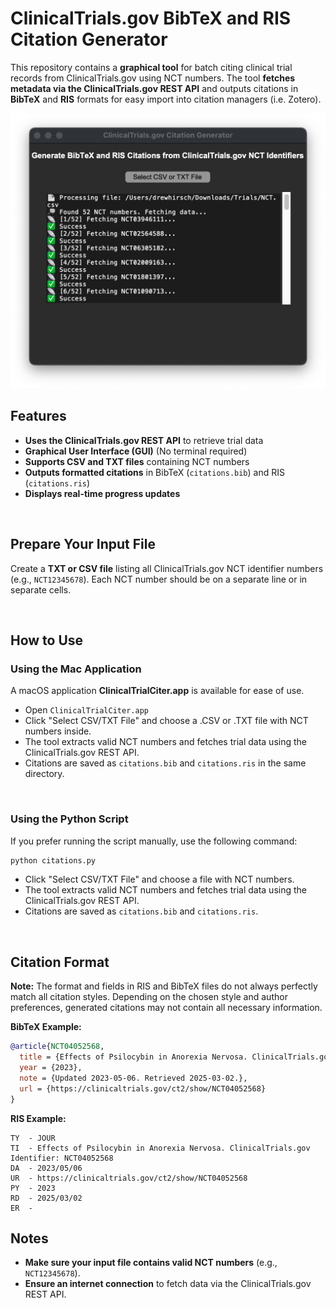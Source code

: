 # ClinicalTrials.gov BibTeX and RIS Citation Generator

This repository contains a **graphical tool** for batch citing clinical trial records from ClinicalTrials.gov using NCT numbers. The tool **fetches metadata via the ClinicalTrials.gov REST API** and outputs citations in **BibTeX** and **RIS** formats for easy import into citation managers (i.e. Zotero). 

![Application Screenshot](application_screenshot.png)
## Features
- **Uses the ClinicalTrials.gov REST API** to retrieve trial data
- **Graphical User Interface (GUI)** (No terminal required)
- **Supports CSV and TXT files** containing NCT numbers
- **Outputs formatted citations** in BibTeX (`citations.bib`) and RIS (`citations.ris`)
- **Displays real-time progress updates**

<br>

## Prepare Your Input File
Create a **TXT or CSV file** listing all ClinicalTrials.gov NCT identifier numbers (e.g., `NCT12345678`). Each NCT number should be on a separate line or in separate cells.

<br>

## How to Use
### Using the Mac Application
A macOS application **ClinicalTrialCiter.app** is available for ease of use.
- Open `ClinicalTrialCiter.app`
- Click "Select CSV/TXT File" and choose a .CSV or .TXT file with NCT numbers inside.
- The tool extracts valid NCT numbers and fetches trial data using the ClinicalTrials.gov REST API.
- Citations are saved as `citations.bib` and `citations.ris` in the same directory.

<br>

### Using the Python Script
If you prefer running the script manually, use the following command:
```bash
python citations.py
```
- Click "Select CSV/TXT File" and choose a file with NCT numbers.
- The tool extracts valid NCT numbers and fetches trial data using the ClinicalTrials.gov REST API.
- Citations are saved as `citations.bib` and `citations.ris`.

<br>

## Citation Format

**Note:** The format and fields in RIS and BibTeX files do not always perfectly match all citation styles. Depending on the chosen style and author preferences, generated citations may not contain all necessary information.

**BibTeX Example:**
```bibtex
@article{NCT04052568,
  title = {Effects of Psilocybin in Anorexia Nervosa. ClinicalTrials.gov Identifier: NCT04052568},
  year = {2023},
  note = {Updated 2023-05-06. Retrieved 2025-03-02.},
  url = {https://clinicaltrials.gov/ct2/show/NCT04052568}
}
```

**RIS Example:**
```ris
TY  - JOUR
TI  - Effects of Psilocybin in Anorexia Nervosa. ClinicalTrials.gov Identifier: NCT04052568
DA  - 2023/05/06
UR  - https://clinicaltrials.gov/ct2/show/NCT04052568
PY  - 2023
RD  - 2025/03/02
ER  -
```

## Notes
- **Make sure your input file contains valid NCT numbers** (e.g., `NCT12345678`).
- **Ensure an internet connection** to fetch data via the ClinicalTrials.gov REST API.

